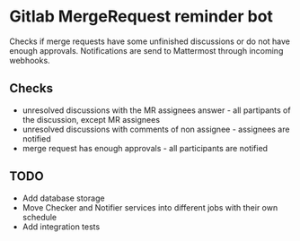 # Gitlab MergeRequest reminder bot

Checks if merge requests have some unfinished discussions or do not have enough approvals.
Notifications are send to Mattermost through incoming webhooks.

## Checks

- unresolved discussions with the MR assignees answer - all partipants of the discussion, except MR assignees
- unresolved discussions with comments of non assignee - assignees are notified
- merge request has enough approvals - all participants are notified

## TODO

- Add database storage
- Move Checker and Notifier services into different jobs with their own schedule
- Add integration tests
